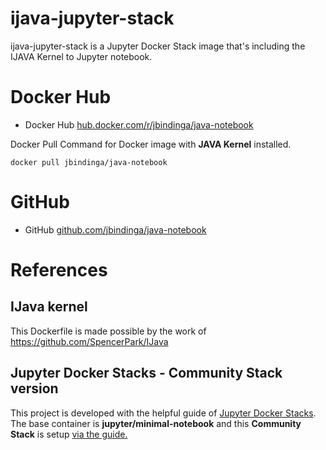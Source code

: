 # ijava-jupyter-stack

ijava-jupyter-stack is a Jupyter Docker Stack image that's including the IJAVA Kernel to Jupyter notebook.

# Docker Hub
* Docker Hub [hub.docker.com/r/jbindinga/java-notebook](https://hub.docker.com/r/jbindinga/java-notebook)

Docker Pull Command for Docker image with **JAVA Kernel** installed.
```
docker pull jbindinga/java-notebook
```

# GitHub
* GitHub [github.com/jbindinga/java-notebook](https://github.com/jbindinga/java-notebook)

# References
## IJava kernel
This Dockerfile is made possible by the work of https://github.com/SpencerPark/IJava

## Jupyter Docker Stacks - Community Stack version
This project is developed with the helpful guide of [Jupyter Docker Stacks](https://jupyter-docker-stacks.readthedocs.io/en/latest/). The base container is **jupyter/minimal-notebook** and this **Community Stack** is setup [via the guide.](https://jupyter-docker-stacks.readthedocs.io/en/latest/contributing/stacks.html)